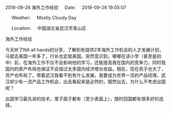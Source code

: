 2018-09-26 海外工作经验     Date:     2018-09-26 19:05:07

     Weather:     Mostly Cloudy Day

     Location:     中国湖北省武汉市青山区

海外工作经验

今天听了NA all hands的分享，了解到有提供2年海外工作机会的人才发展计划，马斌去美国一年多了，行长也定居美国。突然意识到，嘟嘟在读小学（甚至是初中）前，在海外工作不仅不会影响他的学习，还能提高我在国内的竞争力，同时我国内的房产布局也保证不会错过太多国内经济增长收益。相反，现在孩子也大了，资产也布局了，带着武汉我看不到有什么发展。我要成为世界一流的产品经理，武汉却少有一流产品工作机会，出去看起来是必然的，既然出去，为什么不考虑出国呢？

出国学习最先进的技术，里子面子都有（至少表面上），随时回国都有很多好的选择。
